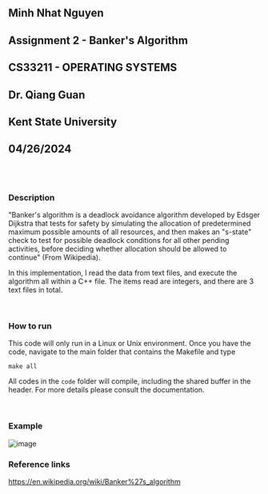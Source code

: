 ## Minh Nhat Nguyen
## Assignment 2 - Banker's Algorithm
## CS33211 - OPERATING SYSTEMS 
## Dr. Qiang Guan
## Kent State University
## 04/26/2024

<br><br>

### Description
"Banker's algorithm is a  deadlock avoidance algorithm developed by Edsger Dijkstra that tests for safety by simulating the allocation of predetermined maximum possible amounts of all resources, and then makes an "s-state" check to test for possible deadlock conditions for all other pending activities, before deciding whether allocation should be allowed to continue" (From Wikipedia).

In this implementation, I read the data from text files, and execute the algorithm all within a C++ file. The items read are integers, and there are 3 text files in total.

<br>

### How to run
This code will only run in a Linux or Unix environment. Once you have the code, navigate to the main folder that contains the Makefile and type
```
make all
```
All codes in the ```code``` folder will compile, including the shared buffer in the header. For more details please consult the documentation.

<br>

### Example
![image](https://github.com/DerrekNguyen/CS33211_Operating-Systems_Assignment-2/assets/143032197/23725078-56df-4471-af22-e493ccf072b2)


### Reference links
https://en.wikipedia.org/wiki/Banker%27s_algorithm
